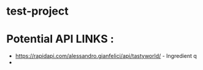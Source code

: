 # test-project


# Potential API LINKS : 
* https://rapidapi.com/alessandro.gianfelici/api/tastyworld/ - Ingredient q
* 